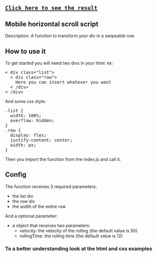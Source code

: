## [`Click here to see the result`](https://portfolio-av.vercel.app/projetos/vanillaScroll)

## Mobile horizontal scroll script

Description: A function to transform your div in a swipeable row.

## How to use it

To get started you will need two divs in your html:
ex: 
<pre>
< div class="list">
  < div class="row">
    Here you can insert whatever you want
  < /div>
< /div>
</pre>

And some css style:

<pre>
.list { 
  width: 100%;
  overflow: hidden;
} 
.row { 
  display: flex; 
  justify-content: center; 
  width: <the width you choose>px; 
}
</pre>

Then you import the function from the index.js and call it.

## Config

The function receives 3 required parameters:
  - the list div
  - the row div
  - the width of the entire row

And a optional parameter:
  - a object that receives two parameters:
    - velocity: the velocity of the rolling (the default value is 50)
    - rollingTime: the rolling time (the default value is 12)

### To a better understanding look at the html and css examples
